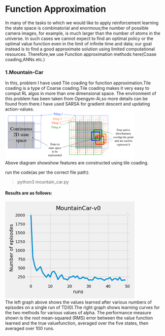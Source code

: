 # Function Approximation

In many of the tasks to which we would like to apply reinforcement learning the state space is combinatorial and enormous;the number of possible camera images, for example, is much larger than the number of
atoms in the universe. In such cases we cannot expect to find an optimal policy or the optimal value function even in the limit of infinite time and data; our goal instead is to
find a good approximate solution using limited computational resources. Therefore,we use Function approximation methods here(Coase coading,ANNs etc.)</br>

### 1.Mountain-Car

In this, problem I have used Tile coading for function approximation.Tile coading is a type of Coarse coading.Tile coading makes it very easy to comput RL algos in more than one dimensional space.
The environment of this problem has been taken from Opengym-Ai,so more details can be found from there.I have used SARSA for gradient descent and updating action-values.
</br>
<img src="result_images/tile_fig1.png" alt="" width="420"/>
</br>
Above diagram showshow features are constructed using tile coading.

run the code(as per the correct file path):
>python3 mountain_car.py

#### Results are as follows: 

<img src="result_images/Figure_1.png" alt="" width="420"/>
</br>
The left graph above shows the values learned after various numbers of episodes on a single run of TD(0).The right graph shows learning curves for the two methods for various values of alpha. The performance measure shown is the root mean-squared (RMS) error between the value function learned and the true valuefunction, averaged over the five states, then averaged over 100 runs.
